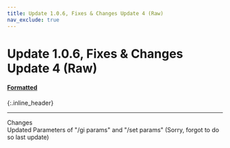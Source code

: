 ```yaml
---
title: Update 1.0.6, Fixes & Changes Update 4 (Raw)
nav_exclude: true
---
```


# Update 1.0.6, Fixes & Changes Update 4 (Raw)
#### [Formatted](1.0.6.md)
{:.inline_header}

---

Changes<br>
Updated Parameters of "/gi params" and "/set params" (Sorry, forgot to do so last update)